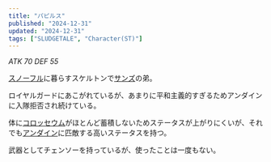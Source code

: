 ```yaml
---
title: "パピルス"
published: "2024-12-31"
updated: "2024-12-31"
tags: ["SLUDGETALE", "Character(ST)"]
---
```


*ATK 70 DEF 55*

[スノーフル](/sludgetale/snowdin)に暮らすスケルトンで[サンズ](/sludgetale/sans/)の弟。

ロイヤルガードにあこがれているが、あまりに平和主義的すぎるためアンダインに入隊拒否され続けている。

体に[コロッセウム](/sludgetale/colosseum)がほとんど蓄積しないためステータスが上がりにくいが、それでも[アンダイン](/sludgetale/undyne/)に匹敵する高いステータスを持つ。

武器としてチェンソーを持っているが、使ったことは一度もない。